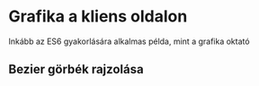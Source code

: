 # Grafika a kliens oldalon
Inkább az ES6 gyakorlására alkalmas példa, mint a grafika oktató

## Bezier görbék rajzolása
